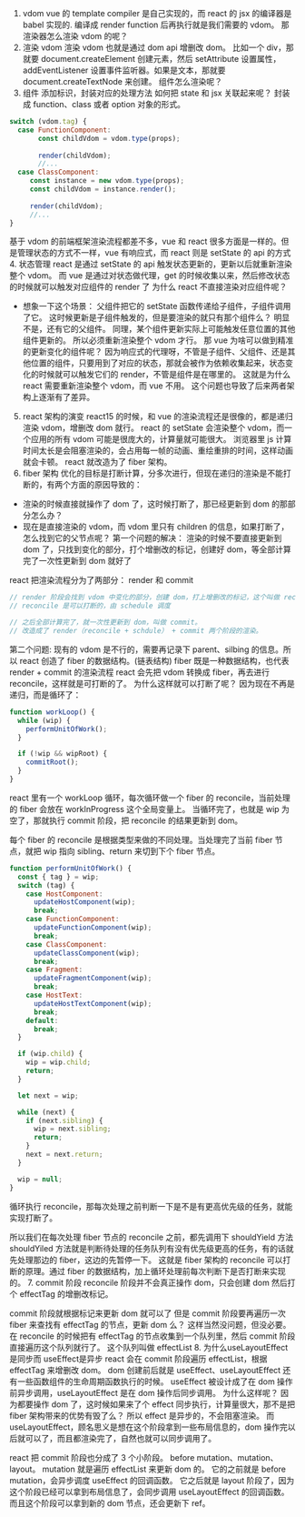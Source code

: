 1. vdom
vue 的 template compiler 是自己实现的，而 react 的 jsx 的编译器是 babel 实现的.
编译成 render function 后再执行就是我们需要的 vdom。
那渲染器怎么渲染 vdom 的呢？
2. 渲染 vdom
渲染 vdom 也就是通过 dom api 增删改 dom。
比如一个 div，那就要 document.createElement 创建元素，然后 setAttribute 设置属性，addEventListener 设置事件监听器。如果是文本，那就要 document.createTextNode 来创建。
组件怎么渲染呢？
3. 组件
添加标识，封装对应的处理方法
如何把 state 和 jsx 关联起来呢？
封装成 function、class 或者 option 对象的形式。
```jsx
switch (vdom.tag) {
  case FunctionComponent: 
       const childVdom = vdom.type(props);
       
       render(childVdom);
       //...
  case ClassComponent: 
     const instance = new vdom.type(props);
     const childVdom = instance.render();
     
     render(childVdom);
     //...
} 
```
基于 vdom 的前端框架渲染流程都差不多，vue 和 react 很多方面是一样的。但是管理状态的方式不一样，vue 有响应式，而 react 则是 setState 的 api 的方式
4. 状态管理
react 是通过 setState 的 api 触发状态更新的，更新以后就重新渲染整个 vdom。
而 vue 是通过对状态做代理，get 的时候收集以来，然后修改状态的时候就可以触发对应组件的 render 了
为什么 react 不直接渲染对应组件呢？
- 想象一下这个场景：
父组件把它的 setState 函数传递给子组件，子组件调用了它。
这时候更新是子组件触发的，但是要渲染的就只有那个组件么？
明显不是，还有它的父组件。
同理，某个组件更新实际上可能触发任意位置的其他组件更新的。
所以必须重新渲染整个 vdom 才行。
那 vue 为啥可以做到精准的更新变化的组件呢？
因为响应式的代理呀，不管是子组件、父组件、还是其他位置的组件，只要用到了对应的状态，那就会被作为依赖收集起来，状态变化的时候就可以触发它们的 render，不管是组件是在哪里的。
这就是为什么 react 需要重新渲染整个 vdom，而 vue 不用。
这个问题也导致了后来两者架构上逐渐有了差异。
5. react 架构的演变
react15 的时候，和 vue 的渲染流程还是很像的，都是递归渲染 vdom，增删改 dom 就行。
react 的 setState 会渲染整个 vdom，而一个应用的所有 vdom 可能是很庞大的，计算量就可能很大。
浏览器里 js 计算时间太长是会阻塞渲染的，会占用每一帧的动画、重绘重排的时间，这样动画就会卡顿。
react 就改造为了 fiber 架构。
6. fiber 架构
优化的目标是打断计算，分多次进行，但现在递归的渲染是不能打断的，有两个方面的原因导致的：
- 渲染的时候直接就操作了 dom 了，这时候打断了，那已经更新到 dom 的那部分怎么办？
- 现在是直接渲染的 vdom，而 vdom 里只有 children 的信息，如果打断了，怎么找到它的父节点呢？
第一个问题的解决：
渲染的时候不要直接更新到 dom 了，只找到变化的部分，打个增删改的标记，创建好 dom，等全部计算完了一次性更新到 dom 就好了

react 把渲染流程分为了两部分： render 和 commit
```js
// render 阶段会找到 vdom 中变化的部分，创建 dom，打上增删改的标记，这个叫做 reconcile，调和。
// reconcile 是可以打断的，由 schedule 调度

// 之后全部计算完了，就一次性更新到 dom，叫做 commit。
// 改造成了 render（reconcile + schdule） + commit 两个阶段的渲染。
```
第二个问题: 
现有的 vdom 是不行的，需要再记录下 parent、silbing 的信息。所以 react 创造了 fiber 的数据结构。(链表结构)
fiber 既是一种数据结构，也代表 render + commit 的渲染流程
react 会先把 vdom 转换成 fiber，再去进行 reconcile，这样就是可打断的了。
为什么这样就可以打断了呢？
因为现在不再是递归，而是循环了：
```js
function workLoop() {
  while (wip) {
    performUnitOfWork();
  }

  if (!wip && wipRoot) {
    commitRoot();
  }
}
```
react 里有一个 workLoop 循环，每次循环做一个 fiber 的 reconcile，当前处理的 fiber 会放在 workInProgress 这个全局变量上。
当循环完了，也就是 wip 为空了，那就执行 commit 阶段，把 reconcile 的结果更新到 dom。

每个 fiber 的 reconcile 是根据类型来做的不同处理。当处理完了当前 fiber 节点，就把 wip 指向 sibling、return 来切到下个 fiber 节点。
```js
function performUnitOfWork() {
  const { tag } = wip;
  switch (tag) {
    case HostComponent:
      updateHostComponent(wip);
      break;
    case FunctionComponent:
      updateFunctionComponent(wip);
      break;
    case ClassComponent:
      updateClassComponent(wip);
      break;
    case Fragment:
      updateFragmentComponent(wip);
      break;
    case HostText:
      updateHostTextComponent(wip);
      break;
    default:
      break;
  }

  if (wip.child) {
    wip = wip.child;
    return;
  }

  let next = wip;

  while (next) {
    if (next.sibling) {
      wip = next.sibling;
      return;
    }
    next = next.return;
  }

  wip = null;
}
```
循环执行 reconcile，那每次处理之前判断一下是不是有更高优先级的任务，就能实现打断了。

所以我们在每次处理 fiber 节点的 reconcile 之前，都先调用下 shouldYield 方法
shouldYiled 方法就是判断待处理的任务队列有没有优先级更高的任务，有的话就先处理那边的 fiber，这边的先暂停一下。
这就是 fiber 架构的 reconcile 可以打断的原理。通过 fiber 的数据结构，加上循环处理前每次判断下是否打断来实现的。
7. commit 阶段
reconcile 阶段并不会真正操作 dom，只会创建 dom 然后打个 effectTag 的增删改标记。

commit 阶段就根据标记来更新 dom 就可以了
但是 commit 阶段要再遍历一次 fiber 来查找有 effectTag 的节点，更新 dom 么？
这样当然没问题，但没必要。在 reconcile 的时候把有 effectTag 的节点收集到一个队列里，然后 commit 阶段直接遍历这个队列就行了。
这个队列叫做 effectList
8. 为什么useLayoutEffect是同步而 useEffect是异步
react 会在 commit 阶段遍历 effectList，根据 effectTag 来增删改 dom。
dom 创建前后就是 useEffect、useLayoutEffect 还有一些函数组件的生命周期函数执行的时候。
useEffect 被设计成了在 dom 操作前异步调用，useLayoutEffect 是在 dom 操作后同步调用。
为什么这样呢？
因为都要操作 dom 了，这时候如果来了个 effect 同步执行，计算量很大，那不是把 fiber 架构带来的优势有毁了么？
所以 effect 是异步的，不会阻塞渲染。
而 useLayoutEffect，顾名思义是想在这个阶段拿到一些布局信息的，dom 操作完以后就可以了，而且都渲染完了，自然也就可以同步调用了。

react 把 commit 阶段也分成了 3 个小阶段。
before mutation、mutation、layout。
mutation 就是遍历 effectList 来更新 dom 的。
它的之前就是 before mutation，会异步调度 useEffect 的回调函数。
它之后就是 layout 阶段了，因为这个阶段已经可以拿到布局信息了，会同步调用 useLayoutEffect 的回调函数。而且这个阶段可以拿到新的 dom 节点，还会更新下 ref。